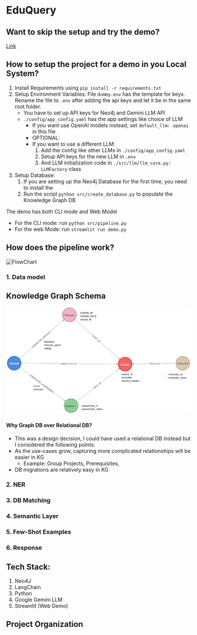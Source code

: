 # EduQuery

## Want to skip the setup and try the demo? 
[Link]()

## How to setup the project for a demo in you Local System?
1. Install Requirements using ```pip install -r requirements.txt```
2. Setup Environment Variables: File ```dummy.env``` has the template for keys. Rename the file to ```.env``` after adding the api keys and let it be in the same root folder.
   * You have to set up API keys for Neo4j and Gemini LLM API
   * ```./config/app_config.yaml``` has the app settings like choice of LLM  
     * If you want use OpenAI models instead, set ```default_llm: openai``` in this file 
     * OPTIONAL: 
     * If you want to use a different LLM:
       1. Add the config like other LLMs in ```./config/app_config.yaml``` 
       2. Setup API keys for the new LLM in ```.env```
       3. And LLM initialization code in ```./src/llm/llm_core.py: LLMFactory``` class
3. Setup Database: 
   1. If you are setting up the Neo4j Database for the first time, you need to install the
   2. Run the script ```python src/create_database.py``` to populate the Knowledge Graph DB 

The demo has both CLI mode and Web Model 
* For the CLI mode: run ```python src/pipeline.py```
* For the web Mode: run ```streamlit run demo.py```


## How does the pipeline work?
![FlowChart]()
### 1. Data model
## Knowledge Graph Schema 
![Schema](./img/db_schema.png)
#### Why Graph DB over Relational DB? 
* This was a design decision, I could have used a relational DB instead but I considered the following points:  
* As the use-cases grow, capturing more complicated relationships will be easier in KG
  * Example: Group Projects, Prerequisites, 
* DB migrations are relatively easy in KG 

### 2. NER 
### 3. DB Matching
### 4. Semantic Layer 
### 5. Few-Shot Examples 
### 6. Response

## Tech Stack: 
1. Neo4J 
2. LangChain 
3. Python 
4. Google Gemini LLM 
5. Streamlit (Web Demo)

## Project Organization  



